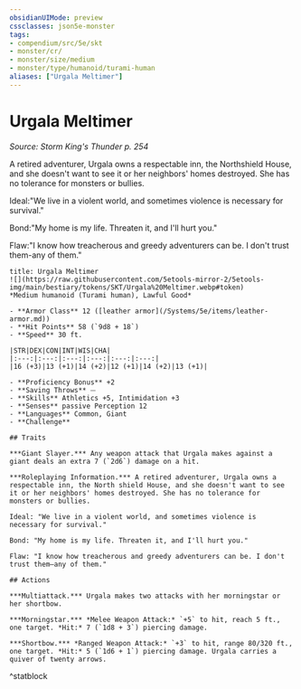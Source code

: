```yaml
---
obsidianUIMode: preview
cssclasses: json5e-monster
tags:
- compendium/src/5e/skt
- monster/cr/
- monster/size/medium
- monster/type/humanoid/turami-human
aliases: ["Urgala Meltimer"]
---
```

# Urgala Meltimer
*Source: Storm King's Thunder p. 254*  

A retired adventurer, Urgala owns a respectable inn, the Northshield House, and she doesn't want to see it or her neighbors' homes destroyed. She has no tolerance for monsters or bullies.

Ideal:"We live in a violent world, and sometimes violence is necessary for survival."

Bond:"My home is my life. Threaten it, and I'll hurt you."

Flaw:"I know how treacherous and greedy adventurers can be. I don't trust them-any of them."

```ad-statblock
title: Urgala Meltimer
![](https://raw.githubusercontent.com/5etools-mirror-2/5etools-img/main/bestiary/tokens/SKT/Urgala%20Meltimer.webp#token)
*Medium humanoid (Turami human), Lawful Good*

- **Armor Class** 12 ([leather armor](/Systems/5e/items/leather-armor.md))
- **Hit Points** 58 (`9d8 + 18`)
- **Speed** 30 ft.

|STR|DEX|CON|INT|WIS|CHA|
|:---:|:---:|:---:|:---:|:---:|:---:|
|16 (+3)|13 (+1)|14 (+2)|12 (+1)|14 (+2)|13 (+1)|

- **Proficiency Bonus** +2
- **Saving Throws** ⏤
- **Skills** Athletics +5, Intimidation +3
- **Senses** passive Perception 12
- **Languages** Common, Giant
- **Challenge** 

## Traits

***Giant Slayer.*** Any weapon attack that Urgala makes against a giant deals an extra 7 (`2d6`) damage on a hit.

***Roleplaying Information.*** A retired adventurer, Urgala owns a respectable inn, the North shield House, and she doesn't want to see it or her neighbors' homes destroyed. She has no tolerance for monsters or bullies.

Ideal: "We live in a violent world, and sometimes violence is necessary for survival."

Bond: "My home is my life. Threaten it, and I'll hurt you."

Flaw: "I know how treacherous and greedy adventurers can be. I don't trust them—any of them."

## Actions

***Multiattack.*** Urgala makes two attacks with her morningstar or her shortbow.

***Morningstar.*** *Melee Weapon Attack:* `+5` to hit, reach 5 ft., one target. *Hit:* 7 (`1d8 + 3`) piercing damage.

***Shortbow.*** *Ranged Weapon Attack:* `+3` to hit, range 80/320 ft., one target. *Hit:* 5 (`1d6 + 1`) piercing damage. Urgala carries a quiver of twenty arrows.
```
^statblock